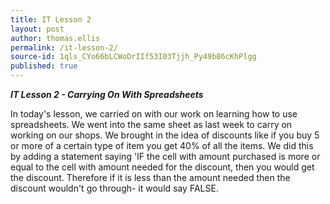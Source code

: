 ```yaml
---
title: IT Lesson 2
layout: post
author: thomas.ellis
permalink: /it-lesson-2/
source-id: 1qls_CYo66bLCWoDrIIf53I03Tjjh_Py49b86cKhPlgg
published: true
---
```

**_IT Lesson 2 - Carrying On With Spreadsheets_**

In today's lesson, we carried on with our work on learning how to use spreadsheets. We went into the same sheet as last week to carry on working on our shops. We brought in the idea of discounts like if you buy 5 or more of a certain type of item you get 40% of all the items. We did this by adding a statement saying 'IF the cell with amount purchased is more or equal to the cell with amount needed for the discount, then you would get the discount. Therefore if it is less than the amount needed then the discount wouldn't go through- it would say FALSE.

